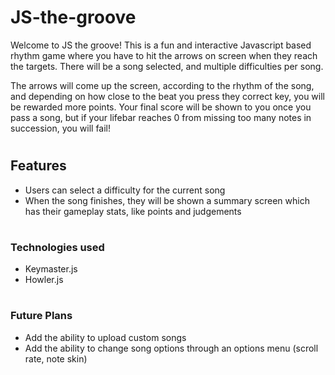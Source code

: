 # JS-the-groove
  Welcome to JS the groove! This is a fun and interactive Javascript based rhythm game where you have to hit the arrows on screen when they reach the targets. There will be a song selected, and multiple difficulties per song.
  
  The arrows will come up the screen, according to the rhythm of the song, and depending on how close to the beat you press they correct key, you will be rewarded more points. Your final score will be shown to you once you pass a song, but if your lifebar reaches 0 from missing too many notes in succession, you will fail!
#
## Features

- Users can select a difficulty for the current song
- When the song finishes, they will be shown a summary screen which has their gameplay stats, like points and judgements

#
### Technologies used
- Keymaster.js
- Howler.js

#
### Future Plans
- Add the ability to upload custom songs
- Add the ability to change song options through an options menu (scroll rate, note skin)